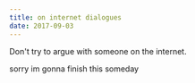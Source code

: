 ```yaml
---
title: on internet dialogues
date: 2017-09-03
---
```

Don't try to argue with someone on the internet.

sorry im gonna finish this someday
